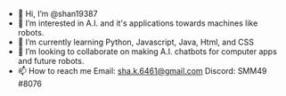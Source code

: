 - 👋 Hi, I’m @shan19387
- 👀 I’m interested in A.I. and it's applications towards machines like robots.
- 🌱 I’m currently learning Python, Javascript, Java, Html, and CSS
- 💞️ I’m looking to collaborate on making A.I. chatbots for computer apps and future robots.
- 📫 How to reach me Email: sha.k.6461@gmail.com Discord: SMM49 #8076

<!---
shan19387/shan19387 is a ✨ special ✨ repository because its `README.md` (this file) appears on your GitHub profile.
You can click the Preview link to take a look at your changes.
--->
